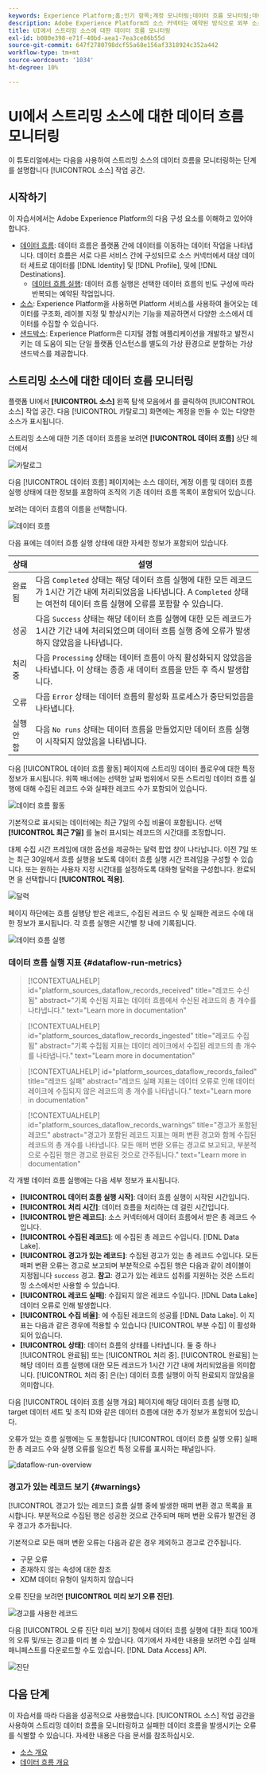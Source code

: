 ```yaml
---
keywords: Experience Platform;홈;인기 항목;계정 모니터링;데이터 흐름 모니터링;데이터 흐름
description: Adobe Experience Platform의 소스 커넥터는 예약된 방식으로 외부 소스 데이터를 수집할 수 있습니다. 이 자습서에서는 소스 작업 영역에서 스트리밍 데이터 흐름을 모니터링하는 단계를 제공합니다.
title: UI에서 스트리밍 소스에 대한 데이터 흐름 모니터링
exl-id: b080e398-e71f-40bd-aea1-7ea3ce86b55d
source-git-commit: 647f2780798dcf55a68e156af3318924c352a442
workflow-type: tm+mt
source-wordcount: '1034'
ht-degree: 10%

---
```


# UI에서 스트리밍 소스에 대한 데이터 흐름 모니터링

이 튜토리얼에서는 다음을 사용하여 스트리밍 소스의 데이터 흐름을 모니터링하는 단계를 설명합니다 [!UICONTROL 소스] 작업 공간.

## 시작하기

이 자습서에서는 Adobe Experience Platform의 다음 구성 요소를 이해하고 있어야 합니다.

* [데이터 흐름](../../../dataflows/home.md): 데이터 흐름은 플랫폼 간에 데이터를 이동하는 데이터 작업을 나타냅니다. 데이터 흐름은 서로 다른 서비스 간에 구성되므로 소스 커넥터에서 대상 데이터 세트로 데이터를 [!DNL Identity] 및 [!DNL Profile], 및에 [!DNL Destinations].
   * [데이터 흐름 실행](../../notifications.md): 데이터 흐름 실행은 선택한 데이터 흐름의 빈도 구성에 따라 반복되는 예약된 작업입니다.
* [소스](../../home.md): Experience Platform을 사용하면 Platform 서비스를 사용하여 들어오는 데이터를 구조화, 레이블 지정 및 향상시키는 기능을 제공하면서 다양한 소스에서 데이터를 수집할 수 있습니다.
* [샌드박스](../../../sandboxes/home.md): Experience Platform은 디지털 경험 애플리케이션을 개발하고 발전시키는 데 도움이 되는 단일 플랫폼 인스턴스를 별도의 가상 환경으로 분할하는 가상 샌드박스를 제공합니다.

## 스트리밍 소스에 대한 데이터 흐름 모니터링

플랫폼 UI에서 **[!UICONTROL 소스]** 왼쪽 탐색 모음에서 를 클릭하여 [!UICONTROL 소스] 작업 공간. 다음 [!UICONTROL 카탈로그] 화면에는 계정을 만들 수 있는 다양한 소스가 표시됩니다.

스트리밍 소스에 대한 기존 데이터 흐름을 보려면 **[!UICONTROL 데이터 흐름]** 상단 헤더에서

![카탈로그](../../images/tutorials/monitor-streaming/catalog.png)

다음 [!UICONTROL 데이터 흐름] 페이지에는 소스 데이터, 계정 이름 및 데이터 흐름 실행 상태에 대한 정보를 포함하여 조직의 기존 데이터 흐름 목록이 포함되어 있습니다.

보려는 데이터 흐름의 이름을 선택합니다.

![데이터 흐름](../../images/tutorials/monitor-streaming/dataflows.png)

다음 표에는 데이터 흐름 실행 상태에 대한 자세한 정보가 포함되어 있습니다.

| 상태 | 설명 |
| ------ | ----------- |
| 완료됨 | 다음 `Completed` 상태는 해당 데이터 흐름 실행에 대한 모든 레코드가 1시간 기간 내에 처리되었음을 나타냅니다. A `Completed` 상태는 여전히 데이터 흐름 실행에 오류를 포함할 수 있습니다. |
| 성공 | 다음 `Success` 상태는 해당 데이터 흐름 실행에 대한 모든 레코드가 1시간 기간 내에 처리되었으며 데이터 흐름 실행 중에 오류가 발생하지 않았음을 나타냅니다. |
| 처리 중 | 다음 `Processing` 상태는 데이터 흐름이 아직 활성화되지 않았음을 나타냅니다. 이 상태는 종종 새 데이터 흐름을 만든 후 즉시 발생합니다. |
| 오류 | 다음 `Error` 상태는 데이터 흐름의 활성화 프로세스가 중단되었음을 나타냅니다. |
| 실행 안 함 | 다음 `No runs` 상태는 데이터 흐름을 만들었지만 데이터 흐름 실행이 시작되지 않았음을 나타냅니다. |

다음 [!UICONTROL 데이터 흐름 활동] 페이지에 스트리밍 데이터 플로우에 대한 특정 정보가 표시됩니다. 위쪽 배너에는 선택한 날짜 범위에서 모든 스트리밍 데이터 흐름 실행에 대해 수집된 레코드 수와 실패한 레코드 수가 포함되어 있습니다.

![데이터 흐름 활동](../../images/tutorials/monitor-streaming/dataflow-activity.png)

기본적으로 표시되는 데이터에는 최근 7일의 수집 비율이 포함됩니다. 선택 **[!UICONTROL 최근 7일]** 를 눌러 표시되는 레코드의 시간대를 조정합니다.

대체 수집 시간 프레임에 대한 옵션을 제공하는 달력 팝업 창이 나타납니다. 이전 7일 또는 최근 30일에서 흐름 실행을 보도록 데이터 흐름 실행 시간 프레임을 구성할 수 있습니다. 또는 원하는 사용자 지정 시간대를 설정하도록 대화형 달력을 구성합니다. 완료되면 을 선택합니다 **[!UICONTROL 적용]**.

![달력](../../images/tutorials/monitor-streaming/calendar.png)

페이지 하단에는 흐름 실행당 받은 레코드, 수집된 레코드 수 및 실패한 레코드 수에 대한 정보가 표시됩니다. 각 흐름 실행은 시간별 창 내에 기록됩니다.

![데이터 흐름 실행](../../images/tutorials/monitor-streaming/dataflow-run.png)

### 데이터 흐름 실행 지표 {#dataflow-run-metrics}

>[!CONTEXTUALHELP]
>id="platform_sources_dataflow_records_received"
>title="레코드 수신됨"
>abstract="기록 수신됨 지표는 데이터 흐름에서 수신된 레코드의 총 개수를 나타냅니다."
>text="Learn more in documentation"

>[!CONTEXTUALHELP]
>id="platform_sources_dataflow_records_ingested"
>title="레코드 수집됨"
>abstract="기록 수집됨 지표는 데이터 레이크에서 수집된 레코드의 총 개수를 나타냅니다."
>text="Learn more in documentation"

>[!CONTEXTUALHELP]
>id="platform_sources_dataflow_records_failed"
>title="레코드 실패"
>abstract="레코드 실패 지표는 데이터 오류로 인해 데이터 레이크에 수집되지 않은 레코드의 총 개수를 나타냅니다."
>text="Learn more in documentation"

>[!CONTEXTUALHELP]
>id="platform_sources_dataflow_records_warnings"
>title="경고가 포함된 레코드"
>abstract="경고가 포함된 레코드 지표는 매퍼 변환 경고와 함께 수집된 레코드의 총 개수를 나타냅니다. 모든 매퍼 변환 오류는 경고로 보고되고, 부분적으로 수집된 행은 경고로 완료된 것으로 간주됩니다."
>text="Learn more in documentation"

각 개별 데이터 흐름 실행에는 다음 세부 정보가 표시됩니다.

* **[!UICONTROL 데이터 흐름 실행 시작]**: 데이터 흐름 실행이 시작된 시간입니다.
* **[!UICONTROL 처리 시간]**: 데이터 흐름을 처리하는 데 걸린 시간입니다.
* **[!UICONTROL 받은 레코드]**: 소스 커넥터에서 데이터 흐름에서 받은 총 레코드 수입니다.
* **[!UICONTROL 수집된 레코드]**: 에 수집된 총 레코드 수입니다. [!DNL Data Lake].
* **[!UICONTROL 경고가 있는 레코드]**: 수집된 경고가 있는 총 레코드 수입니다. 모든 매퍼 변환 오류는 경고로 보고되며 부분적으로 수집된 행은 다음과 같이 레이블이 지정됩니다 `success` 경고. **참고**: 경고가 있는 레코드 섭취를 지원하는 것은 스트리밍 소스에서만 사용할 수 있습니다.
* **[!UICONTROL 레코드 실패]**: 수집되지 않은 레코드 수입니다. [!DNL Data Lake] 데이터 오류로 인해 발생합니다.
* **[!UICONTROL 수집 비율]**: 에 수집된 레코드의 성공률 [!DNL Data Lake]. 이 지표는 다음과 같은 경우에 적용할 수 있습니다 [!UICONTROL 부분 수집] 이 활성화되어 있습니다.
* **[!UICONTROL 상태]**: 데이터 흐름의 상태를 나타냅니다. 둘 중 하나 [!UICONTROL 완료됨] 또는 [!UICONTROL 처리 중]. [!UICONTROL 완료됨] 는 해당 데이터 흐름 실행에 대한 모든 레코드가 1시간 기간 내에 처리되었음을 의미합니다. [!UICONTROL 처리 중] 은(는) 데이터 흐름 실행이 아직 완료되지 않았음을 의미합니다.

다음 [!UICONTROL 데이터 흐름 실행 개요] 페이지에 해당 데이터 흐름 실행 ID, target 데이터 세트 및 조직 ID와 같은 데이터 흐름에 대한 추가 정보가 포함되어 있습니다.

오류가 있는 흐름 실행에는 도 포함됩니다 [!UICONTROL 데이터 흐름 실행 오류] 실패한 총 레코드 수와 실행 오류를 일으킨 특정 오류를 표시하는 패널입니다.

![dataflow-run-overview](../../images/tutorials/monitor-streaming/dataflow-run-overview.png)

### 경고가 있는 레코드 보기 {#warnings}

[!UICONTROL 경고가 있는 레코드] 흐름 실행 중에 발생한 매퍼 변환 경고 목록을 표시합니다. 부분적으로 수집된 행은 성공한 것으로 간주되며 매퍼 변환 오류가 발견된 경우 경고가 추가됩니다.

기본적으로 모든 매퍼 변환 오류는 다음과 같은 경우 제외하고 경고로 간주됩니다.

* 구문 오류
* 존재하지 않는 속성에 대한 참조
* XDM 데이터 유형이 일치하지 않습니다

오류 진단을 보려면 **[!UICONTROL 미리 보기 오류 진단]**.

![경고를 사용한 레코드](../../images/tutorials/monitor-streaming/records-with-warnings.png)

다음 [!UICONTROL 오류 진단 미리 보기] 창에서 데이터 흐름 실행에 대한 최대 100개의 오류 및/또는 경고를 미리 볼 수 있습니다. 여기에서 자세한 내용을 보려면 수집 실패 매니페스트를 다운로드할 수도 있습니다. [!DNL Data Access] API.

![진단](../../images/tutorials/monitor-streaming/diagnostics.png)

## 다음 단계

이 자습서를 따라 다음을 성공적으로 사용했습니다. [!UICONTROL 소스] 작업 공간을 사용하여 스트리밍 데이터 흐름을 모니터링하고 실패한 데이터 흐름을 발생시키는 오류를 식별할 수 있습니다. 자세한 내용은 다음 문서를 참조하십시오.

* [소스 개요](../../home.md)
* [데이터 흐름 개요](../../../dataflows/home.md)
